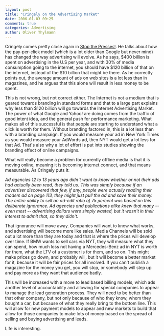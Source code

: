 ```yaml
---
layout: post
title: "Cringely on the Advertising Market"
date: 2006-01-03 09:25
comments: true
categories: Advertising
author: Oliver Thylmann
---
```












Cringely comes pretty close again in [Stop the Presses!](http://www.pbs.org/cringely/pulpit/pulpit20051229.html). He talks about how the pay-per-click model (which is a lot older than Google but never mind) has changed the way advertising will evolve. As he says, $400 billion is spent on advertising in the U.S per year, and with 30% of media consumption going to the internet, you should have $120 billion of that on the internet, instead of the $10 billion that might be there. As he correctly points out, the average amount of ads on web sites is a lot less than in magazines, and he argues that this alone will result in less money to be spent.

This is not wrong, but not correct either. The Internet is not a medium that is geared towards branding in standard forms and that to a large part explains why less than $120 billion will go towards the Internet Advertising Market. The power of what Google and Yahoo! are doing comes from the traffic of good intent idea, and the general push for performance marketing. What makes all of this successful is that people are starting to understand what a click is worth for them. Without branding factored in, this is a lot less than with a branding campaign. If you would measure your ad in New York Times as you would measure your AdWords ad, then NYT would get a lot less for that Ad. That's also why a lot of effort is put into studies showing the branding effect of online campaigns.

What will really become a problem for currently offline media is that it is moving online, meaning it is becoming internet connect, and that means measurable. As Cringely puts it:

*Ad agencies 12 to 13 years ago didn't want to know whether or not their ads had actually been read, they told us. This was simply because if an advertiser discovered that few, if any, people were actually reading their modem ad on page 113, they might just pull the ad and save their money. The entire ability to sell an ad-edit ratio of 75 percent was based on this deliberate ignorance. Ad agencies and publications alike knew that many -- even most -- advertising dollars were simply wasted, but it wasn't in their interest to admit that, so they didn't.*

That ignorance will move away. Companies will want to know what works, and advertising will become more like sales. Media Channels will be sold out a lot more than they are today and that is where the prices will develop over time. If BMW wants to sell cars via NYT, they will measure what they can spend, how much loss not having a Mercedes-Benz ad in NYT is worth for them, what the LTV of a customer is for them, and so on. This might make prices go down, and probably will, but it will become a better market for it, because it will be fair prices for all involved. If you can't publish a magazine for the money you get, you will stop, or somebody will step up and pay more as they want that audience badly.

This will be increased with a move to lead based billing models, which ads another level of accountability and allowing for special companies to appear to manage the lead generation process. They will need to be better than that other company, but not only because of who they know, whom they bought a car, but because of what they really bring to the bottom line. This will allow for new payment models to appear and new markets to build that allow for those companies to make lots of money based on the spread of selling and buying advertising and leads.

Life is interesting.









